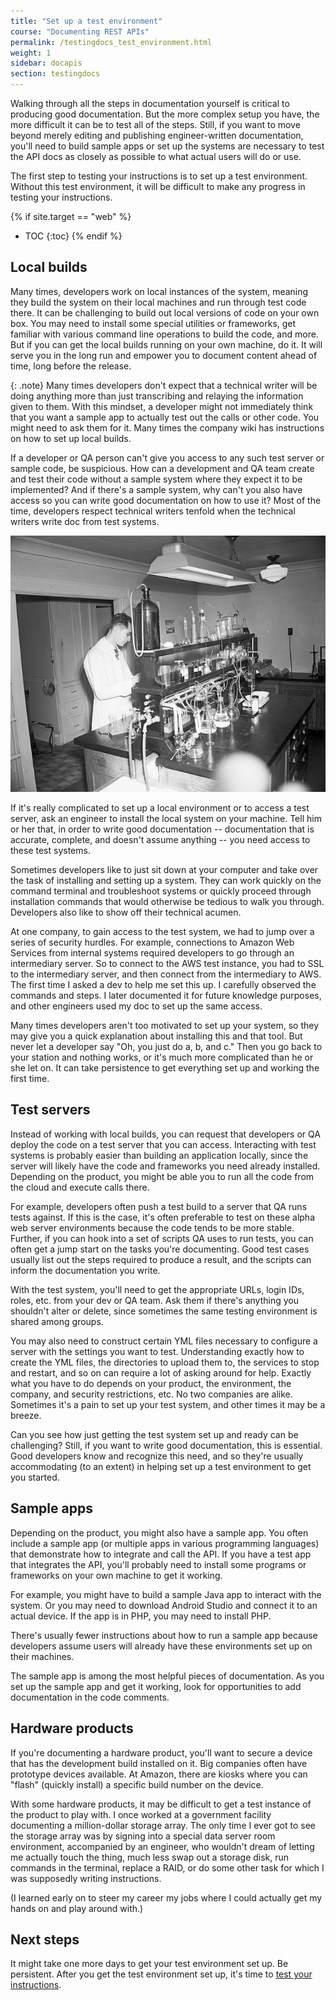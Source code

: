 ```yaml
---
title: "Set up a test environment"
course: "Documenting REST APIs"
permalink: /testingdocs_test_environment.html
weight: 1
sidebar: docapis
section: testingdocs
---
```


Walking through all the steps in documentation yourself is critical to producing good documentation. But the more complex setup you have, the more difficult it can be to test all of the steps. Still, if you want to move beyond merely editing and publishing engineer-written documentation, you'll need to build sample apps or set up the systems are necessary to test the API docs as closely as possible to what actual users will do or use.

The first step to testing your instructions is to set up a test environment. Without this test environment, it will be difficult to make any progress in testing your instructions.

{% if site.target == "web" %}
* TOC
{:toc}
{% endif %}

## Local builds

Many times, developers work on local instances of the system, meaning they build the system on their local machines and run through test code there. It can be challenging to build out local versions of code on your own box. You may need to install some special utilities or frameworks, get familiar with various command line operations to build the code, and more. But if you can get the local builds running on your own machine, do it. It will serve you in the long run and empower you to document content ahead of time, long before the release.

{: .note}
Many times developers don't expect that a technical writer will be doing anything more than just transcribing and relaying the information given to them. With this mindset, a developer might not immediately think that you want a sample app to actually test out the calls or other code. You might need to ask them for it. Many times the company wiki has instructions on how to set up local builds.

If a developer or QA person can't give you access to any such test server or sample code, be suspicious. How can a development and QA team create and test their code without a sample system where they expect it to be implemented? And if there's a sample system, why can't you also have access so you can write good documentation on how to use it? Most of the time, developers respect technical writers tenfold when the technical writers write doc from test systems.

<a href="https://flic.kr/p/6Grete"><img src="images/testingeverything.jpg" alt="Testing everything" /></a>

If it's really complicated to set up a local environment or to access a test server, ask an engineer to install the local system on your machine. Tell him or her that, in order to write good documentation -- documentation that is accurate, complete, and doesn't assume anything -- you need access to these test systems.

Sometimes developers like to just sit down at your computer and take over the task of installing and setting up a system. They can work quickly on the command terminal and troubleshoot systems or quickly proceed through installation commands that would otherwise be tedious to walk you through. Developers also like to show off their technical acumen.

At one company, to gain access to the test system, we had to jump over a series of security hurdles. For example, connections to Amazon Web Services from internal systems required developers to go through an intermediary server. So to connect to the AWS test instance, you had to SSL to the intermediary server, and then connect from the intermediary to AWS. The first time I asked a dev to help me set this up. I carefully observed the commands and steps. I later documented it for future knowledge purposes, and other engineers used my doc to set up the same access.

Many times developers aren't too motivated to set up your system, so they may give you a quick explanation about installing this and that tool. But never let a developer say "Oh, you just do a, b, and c." Then you go back to your station and nothing works, or it's much more complicated than he or she let on. It can take persistence to get everything set up and working the first time.

## Test servers

Instead of working with local builds, you can request that developers or QA deploy the code on a test server that you can access. Interacting with test systems is probably easier than building an application locally, since the server will likely have the code and frameworks you need already installed. Depending on the product, you might be able you to run all the code from the cloud and execute calls there.

For example, developers often push a test build to a server that QA runs tests against. If this is the case, it's often preferable to test on these alpha web server environments because the code tends to be more stable. Further, if you can hook into a set of scripts QA uses to run tests, you can often get a jump start on the tasks you're documenting. Good test cases usually list out the steps required to produce a result, and the scripts can inform the documentation you write.

With the test system, you'll need to get the appropriate URLs, login IDs, roles, etc. from your dev or QA team. Ask them if there's anything you shouldn't alter or delete, since sometimes the same testing environment is shared among groups.

You may also need to construct certain YML files necessary to configure a server with the settings you want to test. Understanding exactly how to create the YML files, the directories to upload them to, the services to stop and restart, and so on can require a lot of asking around for help. Exactly what you have to do depends on your product, the environment, the company, and security restrictions, etc. No two companies are alike. Sometimes it's a pain to set up your test system, and other times it may be a breeze.

Can you see how just getting the test system set up and ready can be challenging? Still, if you want to write good documentation, this is essential. Good developers know and recognize this need, and so they're usually accommodating (to an extent) in helping set up a test environment to get you started.

## Sample apps

Depending on the product, you might also have a sample app. You often include a sample app (or multiple apps in various programming languages) that demonstrate how to integrate and call the API. If you have a test app that integrates the API, you'll probably need to install some programs or frameworks on your own machine to get it working.

For example, you might have to build a sample Java app to interact with the system. Or you may need to download Android Studio and connect it to an actual device. If the app is in PHP, you may need to install PHP.

There's usually fewer instructions about how to run a sample app because developers assume users will already have these environments set up on their machines.

The sample app is among the most helpful pieces of documentation. As you set up the sample app and get it working, look for opportunities to add documentation in the code comments.

## Hardware products

If you're documenting a hardware product, you'll want to secure a device that has the development build installed on it. Big companies often have prototype devices available. At Amazon, there are kiosks where you can "flash" (quickly install) a specific build number on the device.

With some hardware products, it may be difficult to get a test instance of the product to play with. I once worked at a government facility documenting a million-dollar storage array. The only time I ever got to see the storage array was by signing into a special data server room environment, accompanied by an engineer, who wouldn't dream of letting me actually touch the thing, much less swap out a storage disk, run commands in the terminal, replace a RAID, or do some other task for which I was supposedly writing instructions.

(I learned early on to steer my career my jobs where I could actually get my hands on and play around with.)

## Next steps

It might take one more days to get your test environment set up. Be persistent. After you get the test environment set up, it's time to [test your instructions](testingdocs_test_your_instructions.html).
